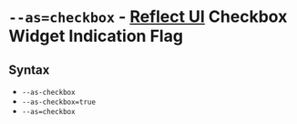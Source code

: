 # `--as=checkbox` - [Reflect UI](https://reflect-ui.com) Checkbox Widget Indication Flag

## Syntax

- `--as-checkbox`
- `--as-checkbox=true`
- `--as=checkbox`
